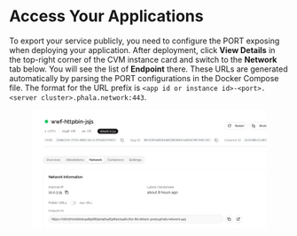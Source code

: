 
# Access Your Applications

To export your service publicly, you need to configure the PORT exposing when deploying your application. After deployment, click **View Details** in the top-right corner of the CVM instance card and switch to the **Network** tab below. You will see the list of **Endpoint** there. These URLs are generated automatically by parsing the PORT configurations in the Docker Compose file. The format for the URL prefix is `<app id or instance id>-<port>.<server cluster>.phala.network:443`.

<figure><img src="../../.gitbook/assets/cloud-access-cvm.png" alt="access-cvm"><figcaption></figcaption></figure>
